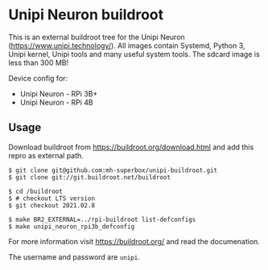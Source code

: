 # Unipi Neuron buildroot

This is an external buildroot tree for the Unipi Neuron (https://www.unipi.technology/).
All images contain Systemd, Python 3, Unipi kernel, Unipi tools and many useful system tools. 
The sdcard image is less than 300 MB!

Device config for:
* Unipi Neuron - RPi 3B+
* Unipi Neuron - RPi 4B

## Usage

Download buildroot from https://buildroot.org/download.html and add this repro as external path.

```shell
$ git clone git@github.com:mh-superbox/unipi-buildroot.git
$ git clone git://git.buildroot.net/buildroot

$ cd /buildroot
$ # checkout LTS version
$ git checkout 2021.02.8

$ make BR2_EXTERNAL=../rpi-buildroot list-defconfigs
$ make unipi_neuron_rpi3b_defconfig
```

For more information visit https://buildroot.org/ and read the documenation.

The username and password are `unipi`.
